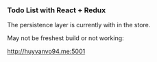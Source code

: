 ### Todo List with React + Redux

The persistence layer is currently with in the store. 


May not be freshest build or not working:

http://huyvanvo94.me:5001